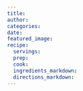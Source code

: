 ```yaml
---
title:
author:
categories:
date:
featured_image:
recipe:
  servings:
  prep:
  cook:
  ingredients_markdown:
  directions_markdown:
---
```

